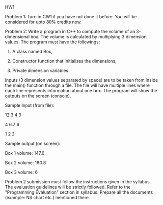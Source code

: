 HW1

Problem 1: Turn in CW1 if you have not done it before. You will be considered for upto 80% credits now.

Problem 2: Write a program in C++ to compute the volume of an 3-dimensional box. The volume is calculated by multiplying 3 dimension values. The program must have the followings:

1. A class named Box,

2. Constructor function that initializes the dimensions,

3. Private dimension variables.

Inputs (3 dimension values separated by space) are to be taken from inside the main() function through a file. The file will have multiple lines where each line represents information about one box. The program will show the outputs on the screen (console).

 

Sample Input (from file):

12.3 4 3

4 6.7 6

1 2 3

 

Sample output (on screen):

Box 1 volume: 147.6

Box 2 volume: 160.8

Box 3 volume: 6

Problem 2 submission must follow the instructions given in the syllabus. The evaluation guidelines will be strictly followed. Refer to the "Programming Evaluation" section in syllabus. Prepare all the documents (example: NS chart etc.) mentioned there. 